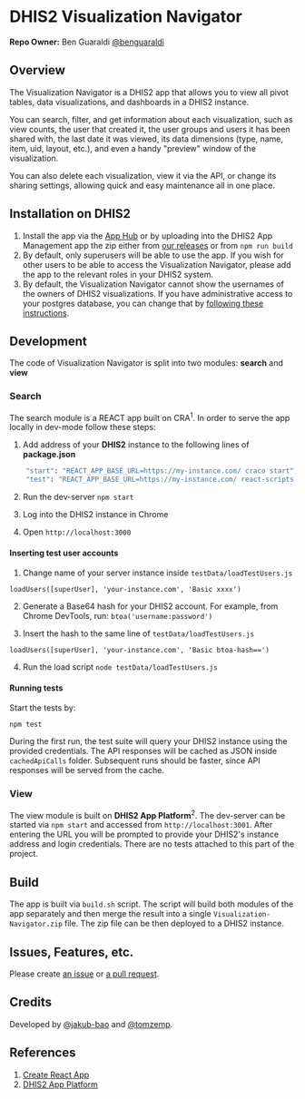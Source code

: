 # DHIS2 Visualization Navigator

**Repo Owner:** Ben Guaraldi [@benguaraldi](https://github.com/benguaraldi)

## Overview

The Visualization Navigator is a DHIS2 app that allows you to view all pivot tables, data visualizations, and dashboards in a DHIS2 instance.

You can search, filter, and get information about each visualization, such as view counts, the user that created it, the user groups and users it has been shared with, the last date it was viewed, its data dimensions (type, name, item, uid, layout, etc.), and even a handy "preview" window of the visualization.

You can also delete each visualization, view it via the API, or change its sharing settings, allowing quick and easy maintenance all in one place. 

## Installation on DHIS2

1. Install the app via the [App Hub](https://apps.dhis2.org/) or by uploading into the DHIS2 App Management app the zip either from [our releases](https://github.com/pepfar-datim/visualization-navigator/releases) or from `npm run build`
2. By default, only superusers will be able to use the app. If you wish for other users to be able to access the Visualization Navigator, please add the app to the relevant roles in your DHIS2 system.
3. By default, the Visualization Navigator cannot show the usernames of the owners of DHIS2 visualizations. If you have administrative access to your postgres database, you can change that by [following these instructions](https://github.com/pepfar-datim/visualization-navigator/blob/main/docs/SeeingUsernames.md).

## Development
The code of Visualization Navigator is split into two modules: **search** and **view**

### Search
The search module is a REACT app built on CRA<sup>1</sup>. In order to serve the app locally in dev-mode follow these steps:

1. Add address of your **DHIS2** instance to the following lines of **package.json**
```bash
    "start": "REACT_APP_BASE_URL=https://my-instance.com/ craco start",
    "test": "REACT_APP_BASE_URL=https://my-instance.com/ react-scripts test",
```

2. Run the dev-server `npm start`

3. Log into the DHIS2 instance in Chrome
4. Open `http://localhost:3000`

#### Inserting test user accounts

1. Change name of your server instance inside `testData/loadTestUsers.js`

```angular2html
loadUsers([superUser], 'your-instance.com', 'Basic xxxx')
```

2. Generate a Base64 hash for your DHIS2 account. For example, from Chrome DevTools, run: `btoa('username:password')`

3. Insert the hash to the same line of `testData/loadTestUsers.js`

```angular2html
loadUsers([superUser], 'your-instance.com', 'Basic btoa-hash==')
```

4. Run the load script `node testData/loadTestUsers.js`

#### Running tests

Start the tests by:
```angular2html
npm test
```
During the first run, the test suite will query your DHIS2 instance using the provided credentials. The API responses will be cached as JSON inside `cachedApiCalls` folder. Subsequent runs should be faster, since API responses will be served from the cache.

### View

The view module is built on **DHIS2 App Platform**<sup>2</sup>. The dev-server can be started via `npm start` and accessed from `http://localhost:3001`. After entering the URL you will be prompted to provide your DHIS2's instance address and login credentials. There are no tests attached to this part of the project.

## Build

The app is built via `build.sh` script. The script will build both modules of the app separately and then merge the result into a single `Visualization-Navigator.zip` file. The zip file can be then deployed to a DHIS2 instance.

## Issues, Features, etc.

Please create [an issue](https://github.com/pepfar-datim/visualization-navigator/issues) or [a pull request](https://github.com/pepfar-datim/visualization-navigator/pulls).

## Credits

Developed by [@jakub-bao](https://github.com/jakub-bao) and [@tomzemp](https://github.com/tomzemp).

## References

1. [Create React App](https://create-react-app.dev/)
2. [DHIS2 App Platform](https://platform.dhis2.nu/)
